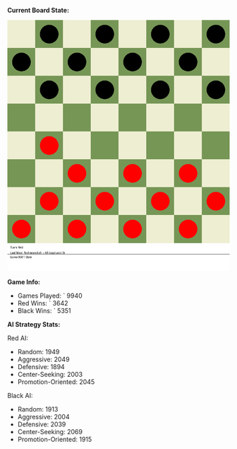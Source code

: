 
**Current Board State:**  
<!-- START_GIF -->
![Checkers Game](./checkers_game.gif)
<!-- END_GIF -->

**Game Info:**  
- Games Played: `<!-- GAMES_PLAYED --> 9940
- Red Wins: `<!-- RED_WINS --> 3642
- Black Wins: `<!-- BLACK_WINS --> 5351

<!-- AI_STATS -->
**AI Strategy Stats:**

Red AI:
- Random: 1949
- Aggressive: 2049
- Defensive: 1894
- Center-Seeking: 2003
- Promotion-Oriented: 2045

Black AI:
- Random: 1913
- Aggressive: 2004
- Defensive: 2039
- Center-Seeking: 2069
- Promotion-Oriented: 1915
